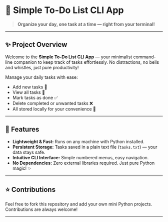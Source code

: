 # 📝 Simple To-Do List CLI App

> **Organize your day, one task at a time — right from your terminal!**

---

## ✨ Project Overview

Welcome to the **Simple To-Do List CLI App** — your minimalist command-line companion to keep track of tasks effortlessly. No distractions, no bells and whistles, just pure productivity!

Manage your daily tasks with ease:
- Add new tasks 🎯
- View all tasks 👀
- Mark tasks as done ✅
- Delete completed or unwanted tasks ❌
- All stored locally for your convenience 📂

---

## 🚀 Features

- **Lightweight & Fast:** Runs on any machine with Python installed.
- **Persistent Storage:** Tasks saved in a plain text file (`tasks.txt`) — your data stays safe.
- **Intuitive CLI Interface:** Simple numbered menus, easy navigation.
- **No Dependencies:** Zero external libraries required. Just pure Python magic! ✨

---

## ⭐ **Contributions**
Feel free to fork this repository and add your own mini Python projects. Contributions are always welcome!

---

